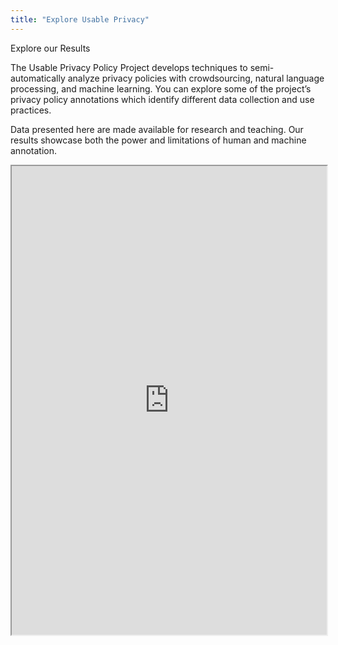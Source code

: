 ```yaml
---
title: "Explore Usable Privacy"
---
```


Explore our Results

The Usable Privacy Policy Project develops techniques to semi-automatically analyze privacy policies with crowdsourcing, natural language processing, and machine learning. You can explore some of the project’s privacy policy annotations which identify different data collection and use practices.

Data presented here are made available for research and teaching. Our results showcase both the power and limitations of human and machine annotation.

<iframe height="750" width="100%" src="https://ewelton.github.io/ktest/wiki.html#Explore%20Usable%20Privacy"></iframe>

